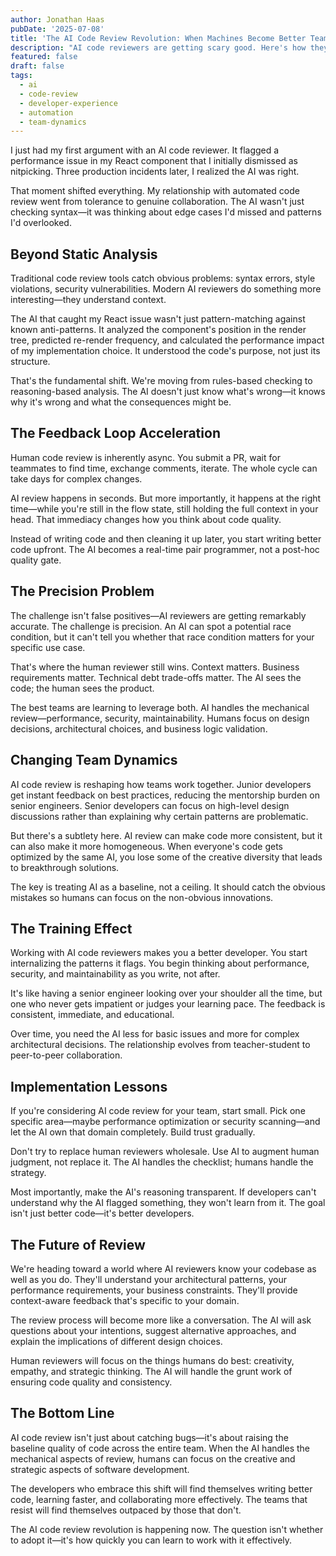 ```yaml
---
author: Jonathan Haas
pubDate: '2025-07-08'
title: 'The AI Code Review Revolution: When Machines Become Better Teammates'
description: "AI code reviewers are getting scary good. Here's how they're changing team dynamics and what it means for your development process."
featured: false
draft: false
tags:
  - ai
  - code-review
  - developer-experience
  - automation
  - team-dynamics
---
```


I just had my first argument with an AI code reviewer. It flagged a performance issue in my React component that I initially dismissed as nitpicking. Three production incidents later, I realized the AI was right.

That moment shifted everything. My relationship with automated code review went from tolerance to genuine collaboration. The AI wasn't just checking syntax—it was thinking about edge cases I'd missed and patterns I'd overlooked.

## Beyond Static Analysis

Traditional code review tools catch obvious problems: syntax errors, style violations, security vulnerabilities. Modern AI reviewers do something more interesting—they understand context.

The AI that caught my React issue wasn't just pattern-matching against known anti-patterns. It analyzed the component's position in the render tree, predicted re-render frequency, and calculated the performance impact of my implementation choice. It understood the code's purpose, not just its structure.

That's the fundamental shift. We're moving from rules-based checking to reasoning-based analysis. The AI doesn't just know what's wrong—it knows why it's wrong and what the consequences might be.

## The Feedback Loop Acceleration

Human code review is inherently async. You submit a PR, wait for teammates to find time, exchange comments, iterate. The whole cycle can take days for complex changes.

AI review happens in seconds. But more importantly, it happens at the right time—while you're still in the flow state, still holding the full context in your head. That immediacy changes how you think about code quality.

Instead of writing code and then cleaning it up later, you start writing better code upfront. The AI becomes a real-time pair programmer, not a post-hoc quality gate.

## The Precision Problem

The challenge isn't false positives—AI reviewers are getting remarkably accurate. The challenge is precision. An AI can spot a potential race condition, but it can't tell you whether that race condition matters for your specific use case.

That's where the human reviewer still wins. Context matters. Business requirements matter. Technical debt trade-offs matter. The AI sees the code; the human sees the product.

The best teams are learning to leverage both. AI handles the mechanical review—performance, security, maintainability. Humans focus on design decisions, architectural choices, and business logic validation.

## Changing Team Dynamics

AI code review is reshaping how teams work together. Junior developers get instant feedback on best practices, reducing the mentorship burden on senior engineers. Senior developers can focus on high-level design discussions rather than explaining why certain patterns are problematic.

But there's a subtlety here. AI review can make code more consistent, but it can also make it more homogeneous. When everyone's code gets optimized by the same AI, you lose some of the creative diversity that leads to breakthrough solutions.

The key is treating AI as a baseline, not a ceiling. It should catch the obvious mistakes so humans can focus on the non-obvious innovations.

## The Training Effect

Working with AI code reviewers makes you a better developer. You start internalizing the patterns it flags. You begin thinking about performance, security, and maintainability as you write, not after.

It's like having a senior engineer looking over your shoulder all the time, but one who never gets impatient or judges your learning pace. The feedback is consistent, immediate, and educational.

Over time, you need the AI less for basic issues and more for complex architectural decisions. The relationship evolves from teacher-student to peer-to-peer collaboration.

## Implementation Lessons

If you're considering AI code review for your team, start small. Pick one specific area—maybe performance optimization or security scanning—and let the AI own that domain completely. Build trust gradually.

Don't try to replace human reviewers wholesale. Use AI to augment human judgment, not replace it. The AI handles the checklist; humans handle the strategy.

Most importantly, make the AI's reasoning transparent. If developers can't understand why the AI flagged something, they won't learn from it. The goal isn't just better code—it's better developers.

## The Future of Review

We're heading toward a world where AI reviewers know your codebase as well as you do. They'll understand your architectural patterns, your performance requirements, your business constraints. They'll provide context-aware feedback that's specific to your domain.

The review process will become more like a conversation. The AI will ask questions about your intentions, suggest alternative approaches, and explain the implications of different design choices.

Human reviewers will focus on the things humans do best: creativity, empathy, and strategic thinking. The AI will handle the grunt work of ensuring code quality and consistency.

## The Bottom Line

AI code review isn't just about catching bugs—it's about raising the baseline quality of code across the entire team. When the AI handles the mechanical aspects of review, humans can focus on the creative and strategic aspects of software development.

The developers who embrace this shift will find themselves writing better code, learning faster, and collaborating more effectively. The teams that resist will find themselves outpaced by those that don't.

The AI code review revolution is happening now. The question isn't whether to adopt it—it's how quickly you can learn to work with it effectively.
